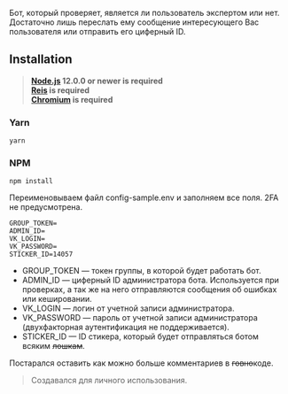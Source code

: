 Бот, который проверяет, является ли пользователь экспертом или нет. Достаточно лишь переслать ему сообщение интересующего Вас пользователя или отправить его циферный ID.

## Installation
> **[Node.js](https://nodejs.org/) 12.0.0 or newer is required**  
> **[Reis](https://redis.io/) is required**  
> **[Chromium](https://packages.debian.org/ru/chromium) is required**

### Yarn
```
yarn
```

### NPM
```
npm install
```
Переименовываем файл config-sample.env и заполняем все поля. 2FA не предусмотрена.
```
GROUP_TOKEN=
ADMIN_ID=
VK_LOGIN=
VK_PASSWORD=
STICKER_ID=14057
```
* GROUP_TOKEN — токен группы, в которой будет работать бот.
* ADMIN_ID — циферный ID администратора бота. Используется при проверках, а так же на него отправляются сообщения об ошибках или кешировании.
* VK_LOGIN — логин от учетной записи администратора.
* VK_PASSWORD — пароль от учетной записи администратора (двухфакторная аутентификация не поддерживается).
* STICKER_ID — ID стикера, который будет отправляться ботом всяким ~~лошкам~~.

Постарался оставить как можно больше комментариев в ~~говно~~коде.

> Создавался для личного использования.

